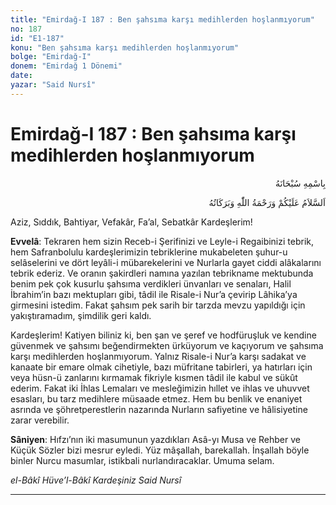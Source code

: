 ```yaml
---
title: "Emirdağ-I 187 : Ben şahsıma karşı medihlerden hoşlanmıyorum"
no: 187
id: "E1-187"
konu: "Ben şahsıma karşı medihlerden hoşlanmıyorum"
bolge: "Emirdağ-I"
donem: "Emirdağ 1 Dönemi"
date: 
yazar: "Said Nursî"
---
```


# Emirdağ-I 187 : Ben şahsıma karşı medihlerden hoşlanmıyorum

<p class="arabic" dir="rtl" title="Meal: “Her türlü noksan sıfatlardan yüce olan Allah’ın adıyla.”">بِاسْمِهِ سُبْحَانَهُ</p>

<p class="arabic" dir="rtl" title="Meal: “Allah’ın selâmı, rahmeti ve bereketleri, üzerinize olsun.”">اَلسَّلاَمُ عَلَيْكُمْ وَرَحْمَةُ اللّٰهِ وَبَرَكَاتُهُ</p>

Aziz, Sıddık, Bahtiyar, Vefakâr, Fa’al, Sebatkâr Kardeşlerim!

**Evvelâ**: Tekraren hem sizin Receb-i Şerifinizi ve Leyle-i Regaibinizi tebrik, hem Safranbolulu kardeşlerimizin tebriklerine mukabeleten şuhur-u selâselerini ve dört leyâli-i mübarekelerini ve Nurlarla gayet ciddi alâkalarını tebrik ederiz. Ve oranın şakirdleri namına yazılan tebrikname mektubunda benim pek çok kusurlu şahsıma verdikleri ünvanları ve senaları, Halil İbrahim’in bazı mektupları gibi, tâdil ile Risale-i Nur’a çevirip Lâhika’ya girmesini istedim. Fakat şahsım pek sarih bir tarzda mevzu yapıldığı için yakıştıramadım, şimdilik geri kaldı.

Kardeşlerim! Katiyen biliniz ki, ben şan ve şeref ve hodfüruşluk ve kendine güvenmek ve şahsımı beğendirmekten ürküyorum ve kaçıyorum ve şahsıma karşı medihlerden hoşlanmıyorum. Yalnız Risale-i Nur’a karşı sadakat ve kanaate bir emare olmak cihetiyle, bazı müfritane tabirleri, ya hatırları için veya hüsn-ü zanlarını kırmamak fikriyle kısmen tâdil ile kabul ve sükût ederim. Fakat iki İhlas Lemaları ve mesleğimizin hıllet ve ihlas ve uhuvvet esasları, bu tarz medihlere müsaade etmez. Hem bu benlik ve enaniyet asrında ve şöhretperestlerin nazarında Nurların safiyetine ve hâlisiyetine zarar verebilir.

**Sâniyen**: Hıfzı’nın iki masumunun yazdıkları Asâ-yı Musa ve Rehber ve Küçük Sözler bizi mesrur eyledi. Yüz mâşallah, barekallah. İnşallah böyle binler Nurcu masumlar, istikbali nurlandıracaklar. Umuma selam.

*el-Bâkî Hüve’l-Bâkî*
*Kardeşiniz*
*Said Nursî*

***
